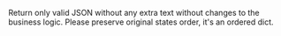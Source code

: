 Return only valid JSON without any extra text without changes to the business logic. Please preserve original states order, it's an ordered dict.